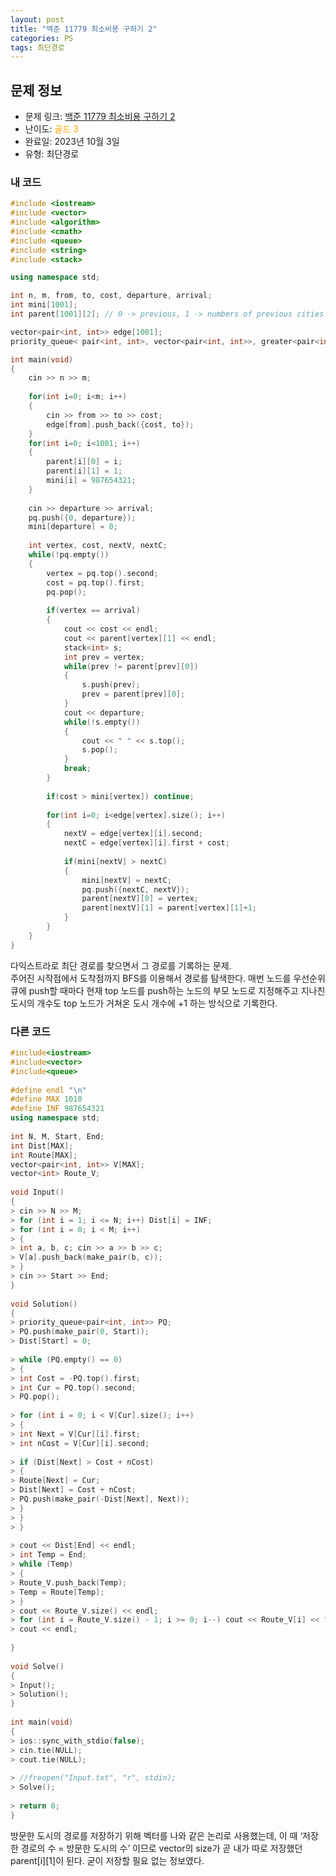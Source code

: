 ```yaml
---
layout: post
title: "백준 11779 최소비용 구하기 2"
categories: PS
tags: 최단경로
---
```


## 문제 정보
- 문제 링크: [백준 11779 최소비용 구하기 2](https://www.acmicpc.net/problem/11779)
- 난이도: <span style="color:#FFA500">골드 3</span>
- 완료일: 2023년 10월 3일
- 유형: 최단경로

### 내 코드

```C++
#include <iostream>
#include <vector>
#include <algorithm>
#include <cmath>
#include <queue>
#include <string>
#include <stack>

using namespace std;

int n, m, from, to, cost, departure, arrival;
int mini[1001];
int parent[1001][2]; // 0 -> previous, 1 -> numbers of previous cities

vector<pair<int, int>> edge[1001];
priority_queue< pair<int, int>, vector<pair<int, int>>, greater<pair<int, int>> > pq;

int main(void)
{
	cin >> n >> m;
	
	for(int i=0; i<m; i++)
	{
		cin >> from >> to >> cost;
		edge[from].push_back({cost, to});
	}
	for(int i=0; i<1001; i++)
	{
		parent[i][0] = i;
		parent[i][1] = 1;
		mini[i] = 987654321;
	}
	
	cin >> departure >> arrival;
	pq.push({0, departure});
	mini[departure] = 0;
	
	int vertex, cost, nextV, nextC;
	while(!pq.empty())
	{
		vertex = pq.top().second;
		cost = pq.top().first;
		pq.pop();
		
		if(vertex == arrival)
		{
			cout << cost << endl;
			cout << parent[vertex][1] << endl;
			stack<int> s;
			int prev = vertex;
			while(prev != parent[prev][0])
			{
				s.push(prev);
				prev = parent[prev][0];
			}
			cout << departure;
			while(!s.empty())
			{
				cout << " " << s.top();
				s.pop();
			}
			break;
		}
		
		if(cost > mini[vertex]) continue;
		
		for(int i=0; i<edge[vertex].size(); i++)
		{
			nextV = edge[vertex][i].second;
			nextC = edge[vertex][i].first + cost;
			
			if(mini[nextV] > nextC)
			{
				mini[nextV] = nextC;
				pq.push({nextC, nextV});
				parent[nextV][0] = vertex;
				parent[nextV][1] = parent[vertex][1]+1;
			}
		}
	}
}
```

다익스트라로 최단 경로를 찾으면서 그 경로를 기록하는 문제.  
주어진 시작점에서 도착점까지 BFS를 이용해서 경로를 탐색한다. 매번 노드를 우선순위 큐에 push할 때마다 현재 top 노드를 push하는 노드의 부모 노드로 지정해주고 지나친 도시의 개수도 top 노드가 거쳐온 도시 개수에 +1 하는 방식으로 기록한다.  

### 다른 코드

```C++
#include<iostream>
#include<vector>
#include<queue>
 
#define endl "\n"
#define MAX 1010
#define INF 987654321
using namespace std;
 
int N, M, Start, End;
int Dist[MAX];
int Route[MAX];
vector<pair<int, int>> V[MAX];
vector<int> Route_V;
 
void Input()
{
> cin >> N >> M;
> for (int i = 1; i <= N; i++) Dist[i] = INF;
> for (int i = 0; i < M; i++)
> {
> int a, b, c; cin >> a >> b >> c;
> V[a].push_back(make_pair(b, c));
> }
> cin >> Start >> End;
}
 
void Solution()
{
> priority_queue<pair<int, int>> PQ;
> PQ.push(make_pair(0, Start));
> Dist[Start] = 0;
 
> while (PQ.empty() == 0)
> {
> int Cost = -PQ.top().first;
> int Cur = PQ.top().second;
> PQ.pop();
 
> for (int i = 0; i < V[Cur].size(); i++)
> {
> int Next = V[Cur][i].first;
> int nCost = V[Cur][i].second;
 
> if (Dist[Next] > Cost + nCost)
> {
> Route[Next] = Cur;
> Dist[Next] = Cost + nCost;
> PQ.push(make_pair(-Dist[Next], Next));
> }
> }
> }
 
> cout << Dist[End] << endl;
> int Temp = End;
> while (Temp)
> {
> Route_V.push_back(Temp);
> Temp = Route[Temp];
> }
> cout << Route_V.size() << endl;
> for (int i = Route_V.size() - 1; i >= 0; i--) cout << Route_V[i] << " ";
> cout << endl;
 
}
 
void Solve()
{
> Input();
> Solution();
}
 
int main(void)
{
> ios::sync_with_stdio(false);
> cin.tie(NULL);
> cout.tie(NULL);
 
> //freopen("Input.txt", "r", stdin);
> Solve();
 
> return 0;
}
```

방문한 도시의 경로를 저장하기 위해 벡터를 나와 같은 논리로 사용했는데, 이 때 ‘저장한 경로의 수 = 방문한 도시의 수’ 이므로 vector의 size가 곧 내가 따로 저장했던 parent[i][1]이 된다. 굳이 저장할 필요 없는 정보였다.
